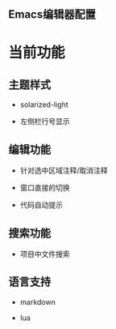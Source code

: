 Emacs编辑器配置
---

# 当前功能

## 主题样式

- solarized-light

- 左侧栏行号显示 

## 编辑功能

- 针对选中区域注释/取消注释

- 窗口直接的切换

- 代码自动提示

## 搜索功能

- 项目中文件搜索

## 语言支持

- markdown

- lua
